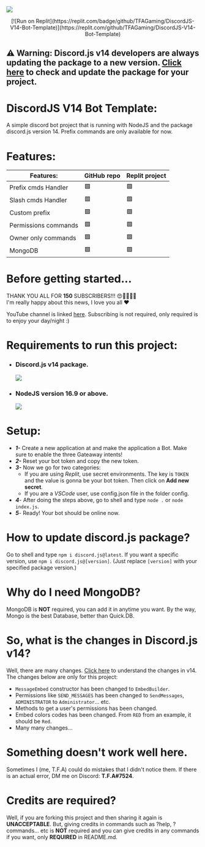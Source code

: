 <img src="https://media.discordapp.net/attachments/993843674750394378/998703932970905600/V14_Handler.png?width=960&height=540">

<p align="center">
 [![Run on Replit](https://replit.com/badge/github/TFAGaming/DiscordJS-V14-Bot-Template)](https://replit.com/github/TFAGaming/DiscordJS-V14-Bot-Template)
</p>

## ⚠️ Warning: Discord.js v14 developers are always updating the package to a new version. [Click here](https://www.npmjs.com/package/discord.js) to check and update the package for your project.

# DiscordJS V14 Bot Template:
A simple discord bot project that is running with NodeJS and the package discord.js version 14. Prefix commands are only available for now.

# Features:

| Features:      | GitHub repo | Replit project |
| ----------- | ----------- | ----------- |
| Prefix cmds Handler | 🟩 | 🟩 | 
| Slash cmds Handler | 🟥 | 🟩 |
| Custom prefix | 🟩 | 🟩 |
| Permissions commands | 🟩 | 🟩 |
| Owner only commands | 🟩 | 🟩
| MongoDB | 🟩 | 🟩 |

# Before getting started...
THANK YOU ALL FOR **150** SUBSCRIBERS!!! 😍🥳🥳🤩🤩<br>
I'm really happy about this news, I love you all ♥

YouTube channel is linked [here](https://www.youtube.com/channel/UCs6YOMcjWMs-OMxhgaG9ttg). Subscribing is not required, only required is to enjoy your day/night :)

# Requirements to run this project:
* <h3>Discord.js v14 package.</h3> <img src="https://img.shields.io/badge/discord.js-v14.1.1-blue.svg?logo=npm">
* <h3>NodeJS version 16.9 or above.</h3> <img src="https://img.shields.io/badge/nodejs-16.16.0-green.svg">

# Setup:
* ***1-*** Create a new application at and make the application a Bot. Make sure to enable the three Gateaway intents!
* ***2-*** Reset your bot token and copy the new token.
* ***3-*** Now we go for two categories:
  * If you are using *Replit*, use secret environments. The key is `TOKEN` and the value is gonna be your bot token. Then click on **Add new secret**.
  * If you are a *VSCode* user, use config.json file in the folder config.
* ***4***- After doing the steps above, go to shell and type `node .` or `node index.js`.
* ***5***- Ready! Your bot should be online now.

# How to update discord.js package?
Go to shell and type `npm i discord.js@latest`. If you want a specific version, use `npm i discord.js@[version]`. (Just replace `[version]` with your specified package version.)

# Why do I need MongoDB?
MongoDB is **NOT** required, you can add it in anytime you want. By the way, Mongo is the best Database, better than Quick.DB.

# So, what is the changes in Discord.js v14?
Well, there are many changes. [Click here](https://discordjs.guide/additional-info/changes-in-v14.html#before-you-start) to understand the changes in v14.<br>The changes below are only for this project:

* `MessageEmbed` constructor has been changed to `EmbedBuilder`.
* Permissions like `SEND_MESSAGES` has been changed to `SendMessages`, `ADMINISTRATOR` to `Administrator`... etc.
* Methods to get a user's permissions has been changed.
* Embed colors codes has been changed. From `RED` from an example, it should be `Red`.
* Many many changes...

# Something doesn't work well here.
Sometimes I (me, T.F.A) could do mistakes that I didn't notice them. If there is an actual error, DM me on Discord: **T.F.A#7524**.

# Credits are required?
Well, if you are forking this project and then sharing it again is **UNACCEPTABLE**. But, giving credits in commands such as ?help, ?commands... etc is **NOT** required and you can give credits in any commands if you want, only **REQUIRED** in README.md.
